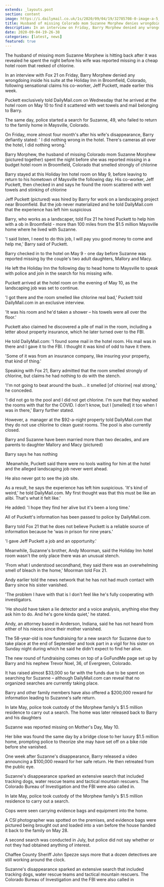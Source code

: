 ```yaml
---
extends: _layouts.post
section: content
image: https://i.dailymail.co.uk/1s/2020/09/04/19/32785708-0-image-a-5_1599243692769.jpg 
title: Husband of missing Colorado mom Suzanne Morphew denies wrongdoing inside cheap hotel 
description: In an interview on Friday, Barry Morphew denied any wrongdoing inside his suite at the Holiday Inn in Broomfield, Colorado, following claims his co-worker, Jeff Puckett, made earlier this week. 
date: 2020-09-04-19-26-38 
categories: [latest, news] 
featured: true 
--- 
```

The husband of missing mom Suzanne Morphew is hitting back after it was revealed he spent the night before his wife was reported missing in a cheap hotel room that reeked of chlorine. 

In an interview with Fox 21 on Friday, Barry Morphew denied any wrongdoing inside his suite at the Holiday Inn in Broomfield, Colorado, following sensational claims his co-worker, Jeff Puckett, made earlier this week. 

Puckett exclusively told DailyMail.com on Wednesday that he arrived at the hotel room on May 10 to find it scattered with wet towels and mail belonging to Barry. 

The same day, police started a search for Suzanne, 49, who failed to return to the family home in Maysville, Colorado.  

On Friday, more almost four month's after his wife's disappearance, Barry defiantly stated: ' I did nothing wrong in the hotel. There's cameras all over the hotel, I did nothing wrong.'

Barry Morphew, the husband of missing Colorado mom Suzanne Morphew (pictured together) spent the night before she was reported missing in a budget hotel room in Broomfield, Colorado that smelled strongly of chlorine 

Barry stayed at this Holiday Inn hotel room on May 9, before leaving to return to his hometown of Maysville the following day. His co-worker, Jeff Puckett, then checked in and says he found the room scattered with wet towels and stinking of chlorine

Jeff Puckett (pictured) was hired by Barry for work on a landscaping project near Broomfield. But the job never materialized and he told DailyMail.com that the experience has left him suspicious

Barry, who works as a landscaper, told Fox 21 he hired Puckett to help him with a ob in Broomfield - more than 100 miles from the $1.5 million Maysville home where he lived with Suzanne.

'I said listen, I need to do this job, I will pay you good money to come and help me,' Barry said of Puckett. 

Barry checked in to the hotel on May 9 - one day before Suzanne was reported missing by the couple's two adult daughters, Mallory and Macy.  

He left the Holiday Inn the following day to head home to Maysville to speak with police and join in the search for his missing wife. 

Puckett arrived at the hotel room on the evening of May 10, as the landscaping job was set to continue. 

'I got there and the room smelled like chlorine real bad,' Puckett told DailyMail.com in an exclusive interview. 

'It was his room and he'd taken a shower – his towels were all over the floor.' 

Puckett also claimed he discovered a pile of mail in the room, including a letter about property insurance, which he later turned over to the FBI.

He told DailyMail.com: 'I found some mail in the hotel room. His mail was in there and I gave it to the FBI. I thought it was kind of odd to have it there.

'Some of it was from an insurance company, like insuring your property, that kind of thing.' 

Speaking with Fox 21, Barry admitted that the room smelled strongly of chlorine, but claims he had nothing to do with the stench. 

'I'm not going to beat around the bush... it smelled [of chlorine] real strong,' he conceded. 

'I did not go to the pool and I did not get chlorine. I'm sure that they washed the rooms with that for the COVID. I don't know, but I [smelled] it too when I was in there,' Barry further stated. 

However, a  manager at the $92-a-night property told DailyMail.com that they do not use chlorine to clean guest rooms. The pool is also currently closed. 

Barry and Suzanne have been married more than two decades, and are parents to daughter Mallory and Macy (pictured) 

Barry says he has nothing  

 Meanwhile, Puckett said there were no tools waiting for him at the hotel and the alleged landscaping job never went ahead.

He also never got to see the job site.  

As a result, he says the experience has left him suspicious. 'It's kind of weird,' he told DailyMail.com. My first thought was that this must be like an alibi. That's what it felt like.'

He added: 'I hope they find her alive but it's been a long time.'

All of Puckett's information has been passed to police by DailyMail.com.

Barry told Fox 21 that he does not believe Puckett is a reliable source of information because he 'was in prison for nine years.'

'I gave Jeff Puckett a job and an opportunity.'

Meanwhile, Suzanne's brother, Andy Moorman, said the Holiday Inn hotel room wasn't the only place there was an unusual stench. 

'From what I understood secondhand, they said there was an overwhelming smell of bleach in the home,' Moorman told Fox 21. 

Andy earlier told the news network that he has not had much contact with Barry since his sister vanished.  

'The problem I have with that is I don't feel like he's fully cooperating with investigators.

'He should have taken a lie detector and a voice analysis, anything else they ask him to do. And he's gone kinda quiet,' he stated. 

Andy, an attorney based in Anderson, Indiana, said he has not heard from either of his nieces since their mother vanished.

The 58-year-old is now fundraising for a new search for Suzanne due to take place at the end of September and took part in a vigil for his sister on Sunday night during which he said he didn't expect to find her alive.

The new round of fundraising comes on top of a GoFundMe page set up by Barry and his nephew Trevor Noel, 36, of Evergreen, Colorado.

It has raised almost $33,000 so far with the funds due to be spent on searching for Suzanne – although DailyMail.com can reveal that no organized searches are currently taking place.

Barry and other family members have also offered a $200,000 reward for information leading to Suzanne's safe return. 

In late May, police took custody of the Morphew family's $1.5 million residence to carry out a search. The home was later released back to Barry and his daughters 

Suzanne was reported missing on Mother's Day, May 10. 

Her bike was found the same day by a bridge close to her luxury $1.5 million home, prompting police to theorize she may have set off on a bike ride before she vanished. 

One week after Suzanne's disappearance, Barry released a video announcing a $100,000 reward for her safe return. He then retreated from the public eye.

Suzanne's disappearance sparked an extensive search that included tracking dogs, water rescue teams and tactical mountain rescuers. The Colorado Bureau of Investigation and the FBI were also called in. 

In late May, police took custody of the Morphew family's $1.5 million residence to carry out a search.

Cops were seen carrying evidence bags and equipment into the home.

A CSI photographer was spotted on the premises, and evidence bags were pictured being brought out and loaded into a van before the house handed it back to the family on May 28.

A second search was conducted in July, but police did not say whether or not they had obtained anything of interest.

Chaffee County Sheriff John Spezze says more that a dozen detectives are still working around the clock.

Suzanne's disappearance sparked an extensive search that included tracking dogs, water rescue teams and tactical mountain rescuers. The Colorado Bureau of Investigation and the FBI were also called in 

